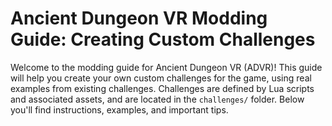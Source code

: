 # Ancient Dungeon VR Modding Guide: Creating Custom Challenges

Welcome to the modding guide for Ancient Dungeon VR (ADVR)! This guide will help you create your own custom challenges for the game, using real examples from existing challenges. Challenges are defined by Lua scripts and associated assets, and are located in the `challenges/` folder. Below you'll find instructions, examples, and important tips.